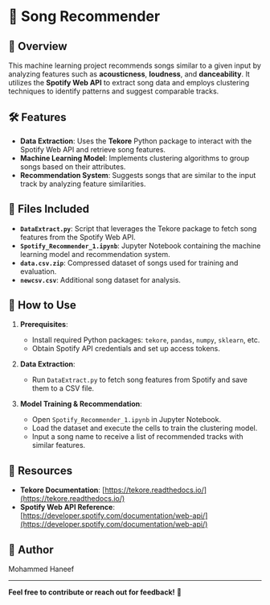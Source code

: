 # 🎵 Song Recommender

## 📌 Overview
This machine learning project recommends songs similar to a given input by analyzing features such as **acousticness**, **loudness**, and **danceability**. It utilizes the **Spotify Web API** to extract song data and employs clustering techniques to identify patterns and suggest comparable tracks.

## 🛠 Features
- **Data Extraction**: Uses the **Tekore** Python package to interact with the Spotify Web API and retrieve song features.
- **Machine Learning Model**: Implements clustering algorithms to group songs based on their attributes.
- **Recommendation System**: Suggests songs that are similar to the input track by analyzing feature similarities.

## 📂 Files Included
- **`DataExtract.py`**: Script that leverages the Tekore package to fetch song features from the Spotify Web API.
- **`Spotify_Recommender_1.ipynb`**: Jupyter Notebook containing the machine learning model and recommendation system.
- **`data.csv.zip`**: Compressed dataset of songs used for training and evaluation.
- **`newcsv.csv`**: Additional song dataset for analysis.

## 🚀 How to Use
1. **Prerequisites**:
   - Install required Python packages: `tekore`, `pandas`, `numpy`, `sklearn`, etc.
   - Obtain Spotify API credentials and set up access tokens.

2. **Data Extraction**:
   - Run `DataExtract.py` to fetch song features from Spotify and save them to a CSV file.

3. **Model Training & Recommendation**:
   - Open `Spotify_Recommender_1.ipynb` in Jupyter Notebook.
   - Load the dataset and execute the cells to train the clustering model.
   - Input a song name to receive a list of recommended tracks with similar features.

## 🔗 Resources
- **Tekore Documentation**: [https://tekore.readthedocs.io/](https://tekore.readthedocs.io/)
- **Spotify Web API Reference**: [https://developer.spotify.com/documentation/web-api/](https://developer.spotify.com/documentation/web-api/)

## 👤 Author
Mohammed Haneef

---

**Feel free to contribute or reach out for feedback!** 🚀


